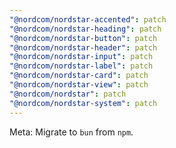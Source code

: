 ```yaml
---
"@nordcom/nordstar-accented": patch
"@nordcom/nordstar-heading": patch
"@nordcom/nordstar-button": patch
"@nordcom/nordstar-header": patch
"@nordcom/nordstar-input": patch
"@nordcom/nordstar-label": patch
"@nordcom/nordstar-card": patch
"@nordcom/nordstar-view": patch
"@nordcom/nordstar": patch
"@nordcom/nordstar-system": patch
---
```


Meta: Migrate to `bun` from `npm`.
